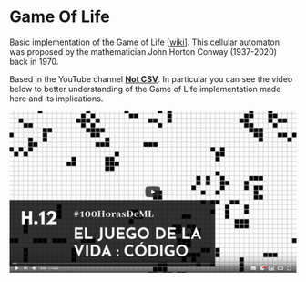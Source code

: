 # Game Of Life
Basic implementation of the Game of Life [[wiki](https://en.wikipedia.org/wiki/Conway%27s_Game_of_Life)]. This cellular automaton was proposed by the mathematician John Horton Conway (1937-2020) back in 1970.

Based in the YouTube channel [**Not CSV**](https://www.youtube.com/c/NotCSV/videos). In particular you can see the video below to better understanding of the Game of Life implementation made here and its implications.

[![Open In Youtube](https://raw.githubusercontent.com/SanParraguez/GameOfLife/master/bin/Hora_12_programando_el_juego_de_la_vida.png)](https://youtu.be/xgZuW6Jz5dc)
